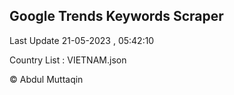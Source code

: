 

## Google Trends Keywords Scraper 
 
Last Update 21-05-2023 , 05:42:10

Country List :
VIETNAM.json



© Abdul Muttaqin 
